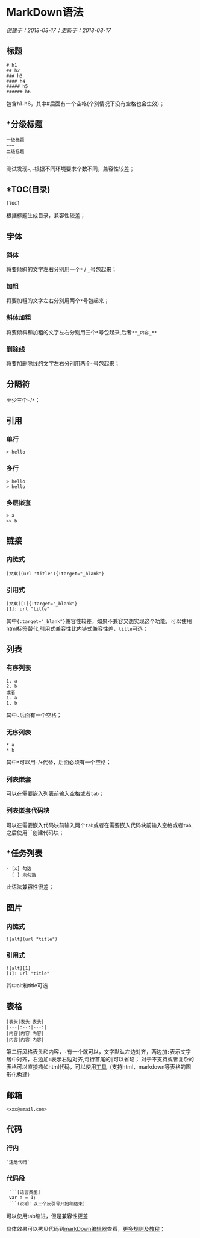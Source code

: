 # MarkDown语法

*创建于：2018-08-17；更新于：2018-08-17*

## 标题

```
# h1
## h2
### h3
#### h4
##### h5
###### h6
```
包含h1-h6，其中#后面有一个空格(个别情况下没有空格也会生效)；

## *分级标题

```
一级标题
===
二级标题
---
```
测试发现`=`,`-`根据不同环境要求个数不同，兼容性较差；

## *TOC(目录)

```
[TOC]
```
根据标题生成目录，兼容性较差；

## 字体

### 斜体

将要倾斜的文字左右分别用一个`*` / `_`号包起来；

### 加粗

将要加粗的文字左右分别用两个`*`号包起来；

### 斜体加粗

将要倾斜和加粗的文字左右分别用三个`*`号包起来,后者`**_内容_**`

### 删除线

将要加删除线的文字左右分别用两个`~`号包起来；

## 分隔符

至少三个`-`/`*`；

## 引用

### 单行

```
> hello
```

### 多行

```
> hello
> hello
```

### 多层嵌套

```
> a
>> b
```

## 链接

### 内链式

```
[文案](url "title"){:target="_blank"}
```

### 引用式

```
[文案][1]{:target="_blank"}
[1]: url "title"
```

其中`{:target="_blank"}`兼容性较差，如果不兼容又想实现这个功能，可以使用html标签替代,引用式兼容性比内链式兼容性差，`title`可选；

## 列表

### 有序列表

```
1. a
2. b
或者
1. a
1. b
```
其中`.`后面有一个空格；

### 无序列表

```
* a
* b
```
其中`*`可以用`-`/`+`代替，后面必须有一个空格；

### 列表嵌套

可以在需要嵌入列表前输入空格或者`tab`；

### 列表嵌套代码块

可以在需要嵌入代码块前输入两个`tab`或者在需要嵌入代码块前输入空格或者`tab`,之后使用```创建代码块；

## *任务列表

```
- [x] 勾选
- [ ] 未勾选
```
此语法兼容性很差；

## 图片

### 内链式

```
![alt](url "title")
```

### 引用式

```
![alt][1]
[1]: url "title"
```
其中alt和title可选

## 表格

```
|表头|表头|表头|
|---|:--:|---:|
|内容|内容|内容|
|内容|内容|内容|
```
第二行风格表头和内容，`-`有一个就可以，文字默认左边对齐，两边加`:`表示文字居中对齐，右边加`:`表示右边对齐,每行首尾的`|`可以省略；
对于不支持或者复杂的表格可以直接插如html代码，可以使用[工具](http://www.tablesgenerator.com/)（支持html，markdown等表格的图形化构建）

## 邮箱

```
<xxx@email.com>
```

## 代码

### 行内

```
`这是代码`
```

### 代码段

```
 ```[语言类型]
 var a = 1;
 ```(说明：以三个反引号开始和结束)
```
可以使用tab缩进，但是兼容性更差

具体效果可以拷贝代码到[markDown编辑器](http://www.mdeditor.com/ "在线编辑器")查看，[更多规则及教程](https://www.jianshu.com/p/b03a8d7b1719 "这篇文章写的比较全")；

